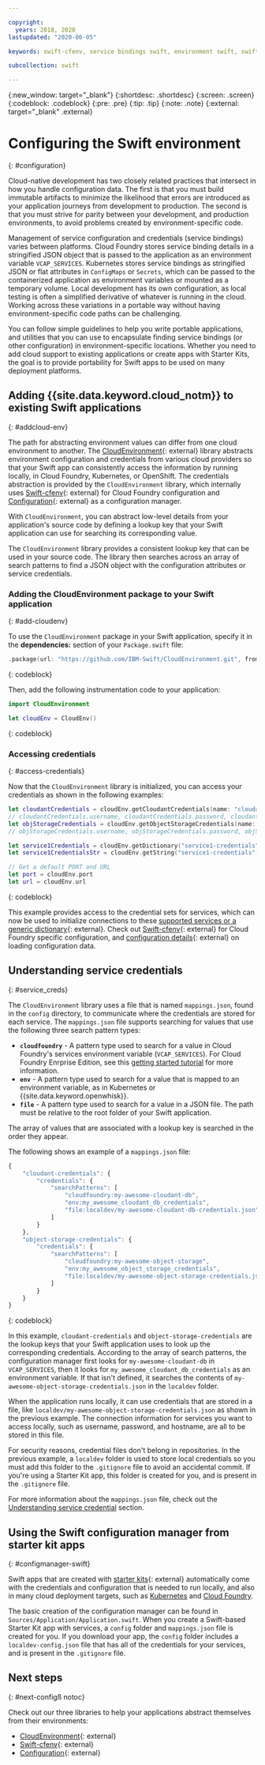 ```yaml
---

copyright:
  years: 2018, 2020
lastupdated: "2020-06-05"

keywords: swift-cfenv, service bindings swift, environment swift, swift configuration, cloudenvironment swift, VCAP_SERVICES swift, swift credentials

subcollection: swift

---
```


{:new_window: target="_blank"}
{:shortdesc: .shortdesc}
{:screen: .screen}
{:codeblock: .codeblock}
{:pre: .pre}
{:tip: .tip}
{:note: .note}
{:external: target="_blank" .external}

# Configuring the Swift environment
{: #configuration}

Cloud-native development has two closely related practices that intersect in how you handle configuration data. The first is that you must build immutable artifacts to minimize the likelihood that errors are introduced as your application journeys from development to production. The second is that you must strive for parity between your development, and production environments, to avoid problems created by environment-specific code. 

Management of service configuration and credentials (service bindings) varies between platforms. Cloud Foundry stores service binding details in a stringified JSON object that is passed to the application as an environment variable `VCAP_SERVICES`. Kubernetes stores service bindings as stringified JSON or flat attributes in `ConfigMaps` or `Secrets`, which can be passed to the containerized application as environment variables or mounted as a temporary volume. Local development has its own configuration, as local testing is often a simplified derivative of whatever is running in the cloud. Working across these variations in a portable way without having environment-specific code paths can be challenging.

You can follow simple guidelines to help you write portable applications, and utilities that you can use to encapsulate finding service bindings (or other configuration) in environment-specific locations. Whether you need to add cloud support to existing applications or create apps with Starter Kits, the goal is to provide portability for Swift apps to be used on many deployment platforms.

## Adding {{site.data.keyword.cloud_notm}} to existing Swift applications
{: #addcloud-env}

The path for abstracting environment values can differ from one cloud environment to another. The [CloudEnvironment](https://github.com/IBM-Swift/CloudEnvironment){: external} library abstracts environment configuration and credentials from various cloud providers so that your Swift app can consistently access the information by running locally, in Cloud Foundry, Kubernetes, or OpenShift. The credentials abstraction is provided by the `CloudEnvironment` library, which internally uses [Swift-cfenv](https://github.com/IBM-Swift/Swift-cfenv){: external} for Cloud Foundry configuration and [Configuration](https://github.com/IBM-Swift/Configuration){: external} as a configuration manager.

With `CloudEnvironment`, you can abstract low-level details from your application's source code by defining a lookup key that your Swift application can use for searching its corresponding value.

The `CloudEnvironment` library provides a consistent lookup key that can be used in your source code. The library then searches across an array of search patterns to find a JSON object with the configuration attributes or service credentials. 

### Adding the CloudEnvironment package to your Swift application
{: #add-cloudenv}

To use the `CloudEnvironment` package in your Swift application, specify it in the **dependencies:** section of your `Package.swift` file:
```swift
.package(url: "https://github.com/IBM-Swift/CloudEnvironment.git", from: "8.0.0"),
```
{: codeblock}

Then, add the following instrumentation code to your application:
```swift
import CloudEnvironment

let cloudEnv = CloudEnv()
```
{: codeblock}

### Accessing credentials
{: #access-credentials}

Now that the `CloudEnvironment` library is initialized, you can access your credentials as shown in the following examples:
```swift
let cloudantCredentials = cloudEnv.getCloudantCredentials(name: "cloudant-credentials")
// cloudantCredentials.username, cloudantCredentials.password, cloudantCredentials.url, etc.
let objStorageCredentials = cloudEnv.getObjectStorageCredentials(name: "object-storage-credentials")
// objStorageCredentials.username, objStorageCredentials.password, objStorageCredentials.projectID, etc.

let service1Credentials = cloudEnv.getDictionary("service1-credentials")
let service1CredentialsStr = cloudEnv.getString("service1-credentials")

// Get a default PORT and URL
let port = cloudEnv.port
let url = cloudEnv.url
```
{: codeblock}

This example provides access to the credential sets for services, which can now be used to initialize connections to these [supported services or a generic dictionary](https://github.com/IBM-Swift/CloudEnvironment#supported-services){: external}. Check out [Swift-cfenv](https://github.com/IBM-Swift/Swift-cfenv#api){: external} for Cloud Foundry specific configuration, and [configuration details](https://github.com/IBM-Swift/Configuration){: external} on loading configuration data.

## Understanding service credentials
{: #service_creds}

The `CloudEnvironment` library uses a file that is named `mappings.json`, found in the `config` directory, to communicate where the credentials are stored for each service. The `mappings.json` file supports searching for values that use the following three search pattern types:
- **`cloudfoundry`** - A pattern type used to search for a value in Cloud Foundry's services environment variable (`VCAP_SERVICES`). For Cloud Foundry Enrprise Edition, see this [getting started tutorial](/docs/cloud-foundry?topic=cloud-foundry-getting-started#getting-started) for more information.
- **`env`** - A pattern type used to search for a value that is mapped to an environment variable, as in Kubernetes or {{site.data.keyword.openwhisk}}.
- **`file`** - A pattern type used to search for a value in a JSON file. The path must be relative to the root folder of your Swift application.

The array of values that are associated with a lookup key is searched in the order they appear.

The following shows an example of a `mappings.json` file:
```javascript
{
    "cloudant-credentials": {
        "credentials": {
            "searchPatterns": [
                "cloudfoundry:my-awesome-cloudant-db",
                "env:my_awesome_cloudant_db_credentials",
                "file:localdev/my-awesome-cloudant-db-credentials.json"
            ]
        }
    },
    "object-storage-credentials": {
        "credentials": {
            "searchPatterns": [
                "cloudfoundry:my-awesome-object-storage",
                "env:my_awesome_object_storage_credentials",
                "file:localdev/my-awesome-object-storage-credentials.json"
            ]
        }
    }
}
```
{: codeblock}

In this example, `cloudant-credentials` and `object-storage-credentials` are the lookup keys that your Swift application uses to look up the corresponding credentials. According to the array of search patterns, the configuration manager first looks for `my-awesome-cloudant-db` in `VCAP_SERVICES`, then it looks for `my_awesome_cloudant_db_credentials` as an environment variable. If that isn't defined, it searches the contents of `my-awesome-object-storage-credentials.json` in the `localdev` folder. 

When the application runs locally, it can use credentials that are stored in a file, like `localdev/my-awesome-object-storage-credentials.json` as shown in the previous example. The connection information for services you want to access locally, such as username, password, and hostname, are all to be stored in this file. 

For security reasons, credential files don't belong in repositories. In the previous example, a `localdev` folder is used to store local credentials so you must add this folder to the `.gitignore` file to avoid an accidental commit. If you're using a Starter Kit app, this folder is created for you, and is present in the `.gitignore` file.

For more information about the `mappings.json` file, check out the [Understanding service credential](#service_creds) section.

## Using the Swift configuration manager from starter kit apps
{: #configmanager-swift}

Swift apps that are created with [starter kits](https://{DomainName}/developer/appledevelopment/starter-kits){: external} automatically come with the credentials and configuration that is needed to run locally, and also in many cloud deployment targets, such as [Kubernetes](/docs/containers?topic=containers-getting-started) and [Cloud Foundry](/docs/cloud-foundry-public?topic=cloud-foundry-public-getting-started).

The basic creation of the configuration manager can be found in `Sources/Application/Application.swift`. When you create a Swift-based Starter Kit app with services, a `config` folder and `mappings.json` file is created for you. If you download your app, the `config` folder includes a `localdev-config.json` file that has all of the credentials for your services, and is present in the `.gitignore` file.

## Next steps
{: #next-configß notoc}

Check out our three libraries to help your applications abstract themselves from their environments:

* [CloudEnvironment](https://github.com/ibm-developer/ibm-cloud-env){: external}
* [Swift-cfenv](https://github.com/IBM-Swift/Swift-cfenv){: external}
* [Configuration](https://github.com/IBM-Swift/Configuration){: external}

